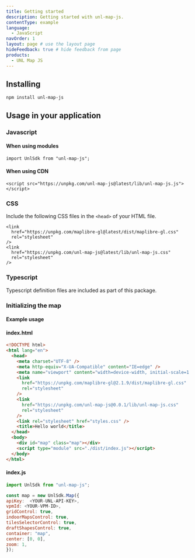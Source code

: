 ```yaml
---
title: Getting started
description: Getting started with unl-map-js.
contentType: example
language:
  - JavaScript
navOrder: 1
layout: page # use the layout page
hideFeedback: true # hide feedback from page
products:
  - UNL Map JS
---
```


## Installing

```
npm install unl-map-js
```

## Usage in your application

### Javascript

#### When using modules

```
import UnlSdk from "unl-map-js";
```

#### When using CDN

```
<script src="https://unpkg.com/unl-map-js@latest/lib/unl-map-js.js"></script>
```

### CSS

Include the following CSS files in the `<head>` of your HTML file.

```
<link
  href="https://unpkg.com/maplibre-gl@latest/dist/maplibre-gl.css"
  rel="stylesheet"
/>
<link
  href="https://unpkg.com/unl-map-js@latest/lib/unl-map-js.css"
  rel="stylesheet"
/>
```

### Typescript

Typescript definition files are included as part of this package.

### Initializing the map

#### Example usage

#### index.html

```html
<!DOCTYPE html>
<html lang="en">
  <head>
    <meta charset="UTF-8" />
    <meta http-equiv="X-UA-Compatible" content="IE=edge" />
    <meta name="viewport" content="width=device-width, initial-scale=1.0" />
    <link
      href="https://unpkg.com/maplibre-gl@2.1.9/dist/maplibre-gl.css"
      rel="stylesheet"
    />
    <link
      href="https://unpkg.com/unl-map-js@0.0.1/lib/unl-map-js.css"
      rel="stylesheet"
    />
    <link rel="stylesheet" href="styles.css" />
    <title>Hello world</title>
  </head>
  <body>
    <div id="map" class="map"></div>
    <script type="module" src="./dist/index.js"></script>
  </body>
</html>
```

#### index.js

```js
import UnlSdk from "unl-map-js";

const map = new UnlSdk.Map({
apiKey:  <YOUR-UNL-API-KEY>,
vpmId: <YOUR-VPM-ID>,
gridControl: true,
indoorMapsControl: true,
tilesSelectorControl: true,
draftShapesControl: true,
container: "map",
center: [0, 0],
zoom: 1,
});
```

<br />
<br />
<br />
